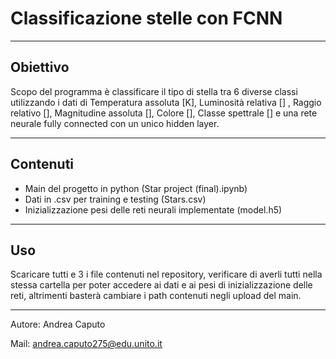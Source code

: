 # Classificazione stelle con FCNN

---

## Obiettivo
 Scopo del programma è classificare il tipo di stella tra 6 diverse classi utilizzando i dati di 
 Temperatura assoluta [K], Luminosità relativa [] , Raggio relativo [], Magnitudine assoluta 
 [], Colore [], Classe spettrale [] e una rete neurale fully connected con un unico hidden 
 layer.

 ---

 ## Contenuti
  - Main del progetto in python (Star project (final).ipynb)
  - Dati in .csv per training e testing (Stars.csv)
  - Inizializzazione pesi delle reti neurali implementate (model.h5)
  
 ---

 ## Uso

 Scaricare tutti e 3 i file contenuti nel repository, verificare di averli tutti nella stessa 
 cartella per poter accedere ai dati e ai pesi di inizializzazione delle reti, altrimenti basterà
 cambiare i path contenuti negli upload del main.

 ---

 Autore: Andrea Caputo
 
 
 Mail: andrea.caputo275@edu.unito.it
